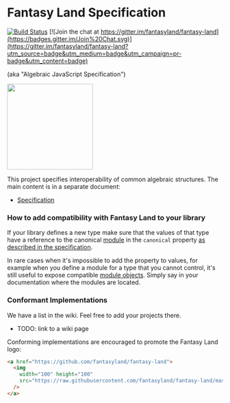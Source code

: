 # Fantasy Land Specification

[![Build Status](https://travis-ci.org/fantasyland/fantasy-land.svg?branch=master)](https://travis-ci.org/fantasyland/fantasy-land) [![Join the chat at https://gitter.im/fantasyland/fantasy-land](https://badges.gitter.im/Join%20Chat.svg)](https://gitter.im/fantasyland/fantasy-land?utm_source=badge&utm_medium=badge&utm_campaign=pr-badge&utm_content=badge)

(aka "Algebraic JavaScript Specification")

<img src="logo.png" width="200" height="200" />

This project specifies interoperability of common algebraic structures. The main content is in a separate document:

 - [Specification](specification.md)


### How to add compatibility with Fantasy Land to your library

If your library defines a new type make sure that the values of that type have a reference to the canonical [module](specification.md#module) in the `canonical` property [as described in the specification](specification.md#canonical-module).

In rare cases when it's impossible to add the property to values, for example when you define a module for a type that you cannot control, it's still useful to expose compatible [module objects](specification.md#module). Simply say in your documentation where the modules are located.


### Conformant Implementations

We have a list in the wiki. Feel free to add your projects there.

 - TODO: link to a wiki page

Conforming implementations are encouraged to promote the Fantasy Land logo:

```html
<a href="https://github.com/fantasyland/fantasy-land">
  <img
    width="100" height="100"
    src="https://raw.githubusercontent.com/fantasyland/fantasy-land/master/logo.png"
  />
</a>
```
